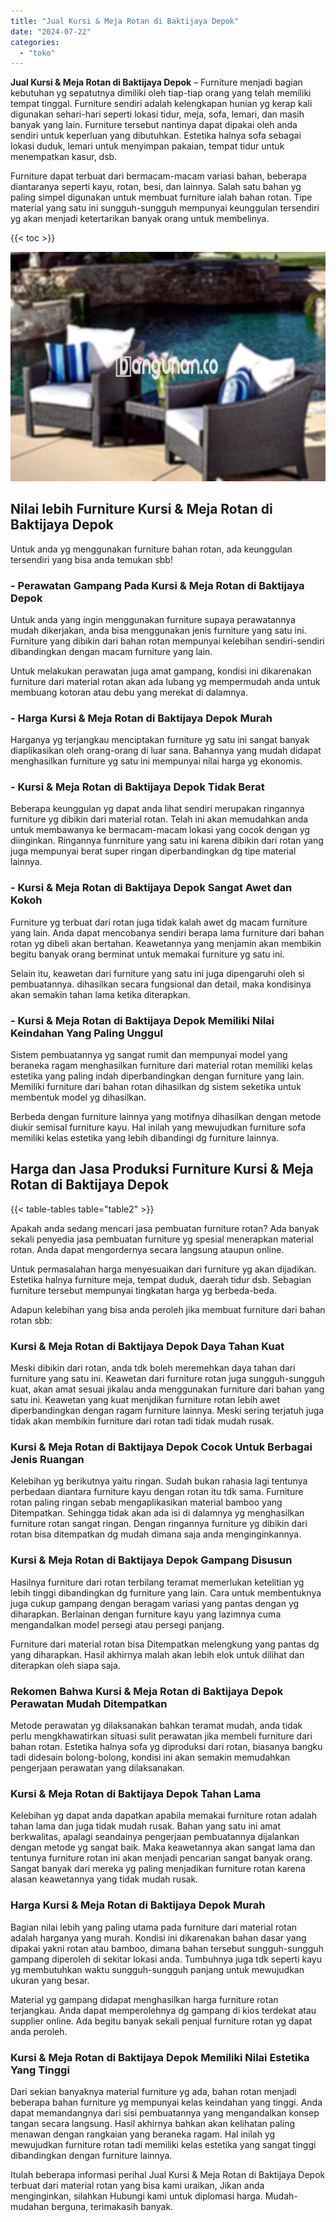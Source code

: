 ```yaml
---
title: "Jual Kursi & Meja Rotan di Baktijaya Depok"
date: "2024-07-22"
categories: 
  - "toko"
---
```


**Jual Kursi & Meja Rotan di Baktijaya Depok** – Furniture menjadi bagian kebutuhan yg sepatutnya dimiliki oleh tiap-tiap orang yang telah memiliki tempat tinggal. Furniture sendiri adalah kelengkapan hunian yg kerap kali digunakan sehari-hari seperti lokasi tidur, meja, sofa, lemari, dan masih banyak yang lain. Furniture tersebut nantinya dapat dipakai oleh anda sendiri untuk keperluan yang dibutuhkan. Estetika halnya sofa sebagai lokasi duduk, lemari untuk menyimpan pakaian, tempat tidur untuk menempatkan kasur, dsb.

Furniture dapat terbuat dari bermacam-macam variasi bahan, beberapa diantaranya seperti kayu, rotan, besi, dan lainnya. Salah satu bahan yg paling simpel digunakan untuk membuat furniture ialah bahan rotan. Tipe material yang satu ini sungguh-sungguh mempunyai keunggulan tersendiri yg akan menjadi ketertarikan banyak orang untuk membelinya.

{{< toc >}}

![Jual Kursi & Meja Rotan di Baktijaya Depok](/images/kursi-meja-rotan-murah11.png)

## Nilai lebih Furniture Kursi & Meja Rotan di Baktijaya Depok

Untuk anda yg menggunakan furniture bahan rotan, ada keunggulan tersendiri yang bisa anda temukan sbb!

### \- Perawatan Gampang Pada Kursi & Meja Rotan di Baktijaya Depok

Untuk anda yang ingin menggunakan furniture supaya perawatannya mudah dikerjakan, anda bisa menggunakan jenis furniture yang satu ini. Furniture yang dibikin dari bahan rotan mempunyai kelebihan sendiri-sendiri dibandingkan dengan macam furniture yang lain.

Untuk melakukan perawatan juga amat gampang, kondisi ini dikarenakan furniture dari material rotan akan ada lubang yg mempermudah anda untuk membuang kotoran atau debu yang merekat di dalamnya.

### \- Harga Kursi & Meja Rotan di Baktijaya Depok Murah

Harganya yg terjangkau menciptakan furniture yg satu ini sangat banyak diaplikasikan oleh orang-orang di luar sana. Bahannya yang mudah didapat menghasilkan furniture yg satu ini mempunyai nilai harga yg ekonomis.

### \- Kursi & Meja Rotan di Baktijaya Depok Tidak Berat

Beberapa keunggulan yg dapat anda lihat sendiri merupakan ringannya furniture yg dibikin dari material rotan. Telah ini akan memudahkan anda untuk membawanya ke bermacam-macam lokasi yang cocok dengan yg diinginkan. Ringannya funrniture yang satu ini karena dibikin dari rotan yang juga mempunyai berat super ringan diperbandingkan dg tipe material lainnya.

### \- Kursi & Meja Rotan di Baktijaya Depok Sangat Awet dan Kokoh

Furniture yg terbuat dari rotan juga tidak kalah awet dg macam furniture yang lain. Anda dapat mencobanya sendiri berapa lama furniture dari bahan rotan yg dibeli akan bertahan. Keawetannya yang menjamin akan membikin begitu banyak orang berminat untuk memakai furniture yg satu ini.

Selain itu, keawetan dari furniture yang satu ini juga dipengaruhi oleh si pembuatannya. dihasilkan secara fungsional dan detail, maka kondisinya akan semakin tahan lama ketika diterapkan.

### \- Kursi & Meja Rotan di Baktijaya Depok Memiliki Nilai Keindahan Yang Paling Unggul

Sistem pembuatannya yg sangat rumit dan mempunyai model yang beraneka ragam menghasilkan furniture dari material rotan memiliki kelas estetika yang paling indah diperbandingkan dengan furniture yang lain. Memiliki furniture dari bahan rotan dihasilkan dg sistem seketika untuk membentuk model yg dihasilkan.

Berbeda dengan furniture lainnya yang motifnya dihasilkan dengan metode diukir semisal furniture kayu. Hal inilah yang mewujudkan furniture sofa memiliki kelas estetika yang lebih dibandingi dg furniture lainnya.

## Harga dan Jasa Produksi Furniture Kursi & Meja Rotan di Baktijaya Depok

{{< table-tables table="table2" >}}

Apakah anda sedang mencari jasa pembuatan furniture rotan? Ada banyak sekali penyedia jasa pembuatan furniture yg spesial menerapkan material rotan. Anda dapat mengordernya secara langsung ataupun online.

Untuk permasalahan harga menyesuaikan dari furniture yg akan dijadikan. Estetika halnya furniture meja, tempat duduk, daerah tidur dsb. Sebagian furniture tersebut mempunyai tingkatan harga yg berbeda-beda.

Adapun kelebihan yang bisa anda peroleh jika membuat furniture dari bahan rotan sbb:

### Kursi & Meja Rotan di Baktijaya Depok Daya Tahan Kuat

Meski dibikin dari rotan, anda tdk boleh meremehkan daya tahan dari furniture yang satu ini. Keawetan dari furniture rotan juga sungguh-sungguh kuat, akan amat sesuai jikalau anda menggunakan furniture dari bahan yang satu ini. Keawetan yang kuat menjdikan furniture rotan lebih awet diperbandingkan dengan ragam furniture lainnya. Meski sering terjatuh juga tidak akan membikin furniture dari rotan tadi tidak mudah rusak.

### Kursi & Meja Rotan di Baktijaya Depok Cocok Untuk Berbagai Jenis Ruangan

Kelebihan yg berikutnya yaitu ringan. Sudah bukan rahasia lagi tentunya perbedaan diantara furniture kayu dengan rotan itu tdk sama. Furniture rotan paling ringan sebab mengaplikasikan material bamboo yang Ditempatkan. Sehingga tidak akan ada isi di dalamnya yg menghasilkan furniture rotan sangat ringan. Dengan ringannya furniture yg dibikin dari rotan bisa ditempatkan dg mudah dimana saja anda menginginkannya.

### Kursi & Meja Rotan di Baktijaya Depok Gampang Disusun

Hasilnya furniture dari rotan terbilang teramat memerlukan ketelitian yg lebih tinggi dibandingkan dg furniture yang lain. Cara untuk membentuknya juga cukup gampang dengan beragam variasi yang pantas dengan yg diharapkan. Berlainan dengan furniture kayu yang lazimnya cuma mengandalkan model persegi atau persegi panjang.

Furniture dari material rotan bisa Ditempatkan melengkung yang pantas dg yang diharapkan. Hasil akhirnya malah akan lebih elok untuk dilihat dan diterapkan oleh siapa saja.

### Rekomen Bahwa Kursi & Meja Rotan di Baktijaya Depok Perawatan Mudah Ditempatkan

Metode perawatan yg dilaksanakan bahkan teramat mudah, anda tidak perlu mengkhawatirkan situasi sulit perawatan jika membeli furniture dari bahan rotan. Estetika halnya sofa yg diproduksi dari rotan, biasanya bangku tadi didesain bolong-bolong, kondisi ini akan semakin memudahkan pengerjaan perawatan yang dilaksanakan.

### Kursi & Meja Rotan di Baktijaya Depok Tahan Lama

Kelebihan yg dapat anda dapatkan apabila memakai furniture rotan adalah tahan lama dan juga tidak mudah rusak. Bahan yang satu ini amat berkwalitas, apalagi seandainya pengerjaan pembuatannya dijalankan dengan metode yg sangat baik. Maka keawetannya akan sangat lama dan tentunya furniture rotan ini akan menjadi pencarian sangat banyak orang. Sangat banyak dari mereka yg paling menjadikan furniture rotan karena alasan keawetannya yang tidak mudah rusak.

### Harga Kursi & Meja Rotan di Baktijaya Depok Murah

Bagian nilai lebih yang paling utama pada furniture dari material rotan adalah harganya yang murah. Kondisi ini dikarenakan bahan dasar yang dipakai yakni rotan atau bamboo, dimana bahan tersebut sungguh-sungguh gampang diperoleh di sekitar lokasi anda. Tumbuhnya juga tdk seperti kayu yg membutuhkan waktu sungguh-sungguh panjang untuk mewujudkan ukuran yang besar.

Material yg gampang didapat menghasilkan harga furniture rotan terjangkau. Anda dapat memperolehnya dg gampang di kios terdekat atau supplier online. Ada begitu banyak sekali penjual furniture rotan yg dapat anda peroleh.

### Kursi & Meja Rotan di Baktijaya Depok Memiliki Nilai Estetika Yang Tinggi

Dari sekian banyaknya material furniture yg ada, bahan rotan menjadi beberapa bahan furniture yg mempunyai kelas keindahan yang tinggi. Anda dapat memandangnya dari sisi pembuatannya yang mengandalkan konsep tangan secara langsung. Hasil akhirnya bahkan akan kelihatan paling menawan dengan rangkaian yang beraneka ragam. Hal inilah yg mewujudkan furniture rotan tadi memiliki kelas estetika yang sangat tinggi dibandingkan dengan furniture lainnya.

Itulah beberapa informasi perihal Jual Kursi & Meja Rotan di Baktijaya Depok terbuat dari material rotan yang bisa kami uraikan, Jikan anda menginginkan, silahkan Hubungi kami untuk diplomasi harga. Mudah-mudahan berguna, terimakasih banyak.
